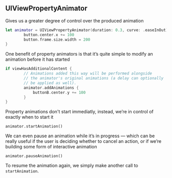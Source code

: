## UIViewPropertyAnimator

Gives us a greater degree of control over the produced animation

```swift
let animator = UIViewPropertyAnimator(duration: 0.3, curve: .easeInOut) {
		button.center.x += 100
		button.frame.size.width = 200
}
```

One benefit of property animators is that it’s quite simple to modify an animation before it has started

```swift
if viewHasAdditionalContent {
        // Animations added this way will be performed alongside
        // the animator's original animations (a delay can optionally
        // be applied as well).
        animator.addAnimations {
            buttonB.center.y += 100
        }
}
```

Property animations don't start immediatly, instead, we’re in control of exactly when to start it

`animator.startAnimation()`

We can even pause an animation while it’s in progress — which can be really useful if the user is deciding whether to cancel an action, or if we’re building some form of interactive animation

`animator.pauseAnimation()`

To resume the animation again, we simply make another call to `startAnimation`.